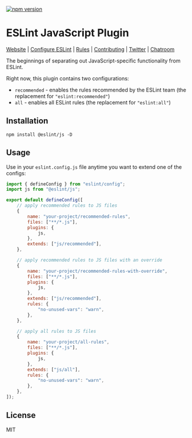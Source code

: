 [![npm version](https://img.shields.io/npm/v/@eslint/js.svg)](https://www.npmjs.com/package/@eslint/js)

# ESLint JavaScript Plugin

[Website](https://eslint.org) | [Configure ESLint](https://eslint.org/docs/latest/use/configure) | [Rules](https://eslint.org/docs/rules/) | [Contributing](https://eslint.org/docs/latest/contribute) | [Twitter](https://twitter.com/geteslint) | [Chatroom](https://eslint.org/chat)

The beginnings of separating out JavaScript-specific functionality from ESLint.

Right now, this plugin contains two configurations:

-   `recommended` - enables the rules recommended by the ESLint team (the replacement for `"eslint:recommended"`)
-   `all` - enables all ESLint rules (the replacement for `"eslint:all"`)

## Installation

```shell
npm install @eslint/js -D
```

## Usage

Use in your `eslint.config.js` file anytime you want to extend one of the configs:

```js
import { defineConfig } from "eslint/config";
import js from "@eslint/js";

export default defineConfig([
	// apply recommended rules to JS files
	{
		name: "your-project/recommended-rules",
		files: ["**/*.js"],
		plugins: {
			js,
		},
		extends: ["js/recommended"],
	},

	// apply recommended rules to JS files with an override
	{
		name: "your-project/recommended-rules-with-override",
		files: ["**/*.js"],
		plugins: {
			js,
		},
		extends: ["js/recommended"],
		rules: {
			"no-unused-vars": "warn",
		},
	},

	// apply all rules to JS files
	{
		name: "your-project/all-rules",
		files: ["**/*.js"],
		plugins: {
			js,
		},
		extends: ["js/all"],
		rules: {
			"no-unused-vars": "warn",
		},
	},
]);
```

## License

MIT
